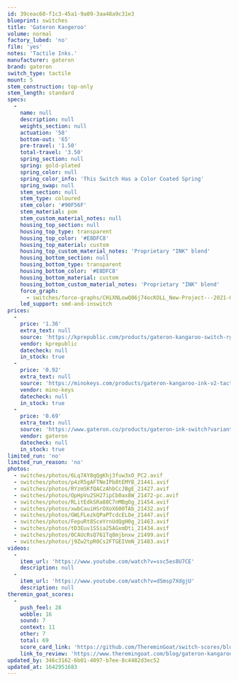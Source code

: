 ```yaml
---
id: 39ceac60-f1c3-45a1-9a09-3aa48a9c31e3
blueprint: switches
title: 'Gateron Kangeroo'
volume: normal
factory_lubed: 'no'
film: 'yes'
notes: 'Tactile Inks.'
manufacturer: gateron
brand: gateron
switch_type: tactile
mount: 5
stem_construction: top-only
stem_length: standard
specs:
  -
    name: null
    description: null
    weights_section: null
    actuation: '58'
    bottom-out: '65'
    pre-travel: '1.50'
    total-travel: '3.50'
    spring_section: null
    spring: gold-plated
    spring_color: null
    spring_color_info: 'This Switch Has a Color Coated Spring'
    spring_swap: null
    stem_section: null
    stem_type: coloured
    stem_color: '#90F56F'
    stem_material: pom
    stem_custom_material_notes: null
    housing_top_section: null
    housing_top_type: transparent
    housing_top_color: '#E8DFC8'
    housing_top_material: custom
    housing_top_custom_material_notes: 'Proprietary "INK" blend'
    housing_bottom_section: null
    housing_bottom_type: transparent
    housing_bottom_color: '#E8DFC8'
    housing_bottom_material: custom
    housing_bottom_custom_material_notes: 'Proprietary "INK" blend'
    force_graph:
      - switches/force-graphs/CHiXNLowQ86j74ocKOLL_New-Project---2021-07-16T230607.734.avif
    led_support: smd-and-inswitch
prices:
  -
    price: '1.36'
    extra_text: null
    source: 'https://kprepublic.com/products/gateron-kangaroo-switch-rgb-tactile-59g-63g-switches-for-mechanical-keyboard-mx-stem-5pin-orange-transparent-body-green'
    vendor: kprepublic
    datecheck: null
    in_stock: true
  -
    price: '0.92'
    extra_text: null
    source: 'https://minokeys.com/products/gateron-kangaroo-ink-v2-tactile-switches'
    vendor: mino-keys
    datecheck: null
    in_stock: true
  -
    price: '0.69'
    extra_text: null
    source: 'https://www.gateron.co/products/gateron-ink-switch?variant=39597145686223'
    vendor: gateron
    datecheck: null
    in_stock: true
limited_run: 'no'
limited_run_reason: 'no'
photos:
  - switches/photos/6Lq7AY8qQgKhj3fuw3xO_PC2.avif
  - switches/photos/p4zR5gAFTNeIPb8tEMYB_21441.avif
  - switches/photos/RYzmSKfQACzAhbCcJBgE_21427.avif
  - switches/photos/OpHpVu2SH27ipCb0ax8W_21472-pc.avif
  - switches/photos/RLitEdkSRa88C7nMBgOg_21454.avif
  - switches/photos/xwbCauiHSrOXoX600TAb_21432.avif
  - switches/photos/GWLFLezkQPaPTcdcELOe_21447.avif
  - switches/photos/FepuRt8SceYrnUdQgH0g_21463.avif
  - switches/photos/tD3Euv1SSia25AGxmDti_21434.avif
  - switches/photos/0CAUcRsQ761Tq8mjbnxw_21499.avif
  - switches/photos/j9Zw2tpR0Cs2FTGEIVmN_21483.avif
videos:
  -
    item_url: 'https://www.youtube.com/watch?v=ssc5es8U7CE'
    description: null
  -
    item_url: 'https://www.youtube.com/watch?v=dSmsp7XdgjU'
    description: null
theremin_goat_scores:
  -
    push_feel: 28
    wobble: 16
    sound: 7
    context: 11
    other: 7
    total: 69
    score_card_link: 'https://github.com/ThereminGoat/switch-scores/blob/master/Gateron%20Kangaroo%20Ink.pdf'
    link_to_review: 'https://www.theremingoat.com/blog/gateron-kangaroo-ink-switch-review'
updated_by: 346c3162-6b01-4097-b7ee-8c4482d3ec52
updated_at: 1642951683
---
```


